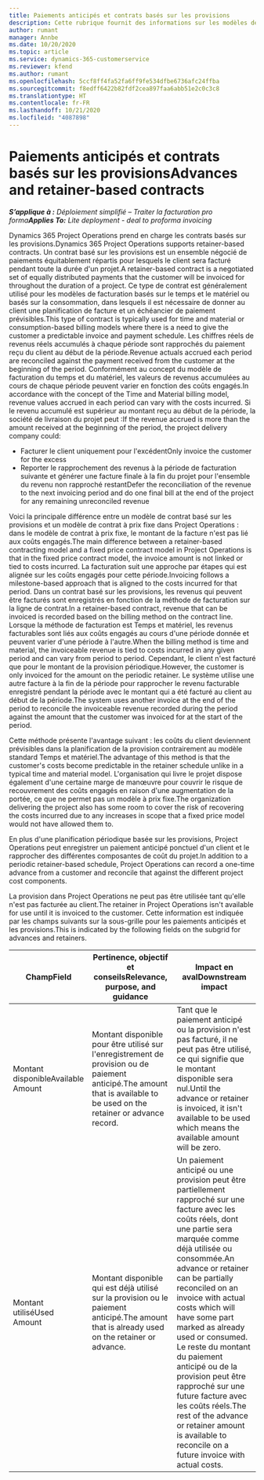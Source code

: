 ```yaml
---
title: Paiements anticipés et contrats basés sur les provisions
description: Cette rubrique fournit des informations sur les modèles de contrats basés sur les provisions et les paiements anticipés dans Project Operations.
author: rumant
manager: Annbe
ms.date: 10/20/2020
ms.topic: article
ms.service: dynamics-365-customerservice
ms.reviewer: kfend
ms.author: rumant
ms.openlocfilehash: 5ccf8ff4fa52fa6ff9fe534dfbe6736afc24ffba
ms.sourcegitcommit: f8edff6422b82fdf2cea897faa6abb51e2c0c3c8
ms.translationtype: HT
ms.contentlocale: fr-FR
ms.lasthandoff: 10/21/2020
ms.locfileid: "4087898"
---
```

# <a name="advances-and-retainer-based-contracts"></a><span data-ttu-id="7197c-103">Paiements anticipés et contrats basés sur les provisions</span><span class="sxs-lookup"><span data-stu-id="7197c-103">Advances and retainer-based contracts</span></span> 


<span data-ttu-id="7197c-104">_**S’applique à :** Déploiement simplifié – Traiter la facturation pro forma_</span><span class="sxs-lookup"><span data-stu-id="7197c-104">_**Applies To:** Lite deployment - deal to proforma invoicing_</span></span>

<span data-ttu-id="7197c-105">Dynamics 365 Project Operations prend en charge les contrats basés sur les provisions.</span><span class="sxs-lookup"><span data-stu-id="7197c-105">Dynamics 365 Project Operations supports retainer-based contracts.</span></span> <span data-ttu-id="7197c-106">Un contrat basé sur les provisions est un ensemble négocié de paiements équitablement répartis pour lesquels le client sera facturé pendant toute la durée d'un projet.</span><span class="sxs-lookup"><span data-stu-id="7197c-106">A retainer-based contract is a negotiated set of equally distributed payments that the customer will be invoiced for throughout the duration of a project.</span></span> <span data-ttu-id="7197c-107">Ce type de contrat est généralement utilisé pour les modèles de facturation basés sur le temps et le matériel ou basés sur la consommation, dans lesquels il est nécessaire de donner au client une planification de facture et un échéancier de paiement prévisibles.</span><span class="sxs-lookup"><span data-stu-id="7197c-107">This type of contract is typically used for time and material or consumption-based billing models where there is a need to give the customer a predictable invoice and payment schedule.</span></span> <span data-ttu-id="7197c-108">Les chiffres réels de revenus réels accumulés à chaque période sont rapprochés du paiement reçu du client au début de la période.</span><span class="sxs-lookup"><span data-stu-id="7197c-108">Revenue actuals accrued each period are reconciled against the payment received from the customer at the beginning of the period.</span></span> <span data-ttu-id="7197c-109">Conformément au concept du modèle de facturation du temps et du matériel, les valeurs de revenus accumulées au cours de chaque période peuvent varier en fonction des coûts engagés.</span><span class="sxs-lookup"><span data-stu-id="7197c-109">In accordance with the concept of the Time and Material billing model, revenue values accrued in each period can vary with the costs incurred.</span></span> <span data-ttu-id="7197c-110">Si le revenu accumulé est supérieur au montant reçu au début de la période, la société de livraison du projet peut :</span><span class="sxs-lookup"><span data-stu-id="7197c-110">If the revenue accrued is more than the amount received at the beginning of the period, the project delivery company could:</span></span>

- <span data-ttu-id="7197c-111">Facturer le client uniquement pour l'excédent</span><span class="sxs-lookup"><span data-stu-id="7197c-111">Only invoice the customer for the excess</span></span> 
- <span data-ttu-id="7197c-112">Reporter le rapprochement des revenus à la période de facturation suivante et générer une facture finale à la fin du projet pour l'ensemble du revenu non rapproché restant</span><span class="sxs-lookup"><span data-stu-id="7197c-112">Defer the reconciliation of the revenue to the next invoicing period and do one final bill at the end of the project for any remaining unreconciled revenue</span></span>

<span data-ttu-id="7197c-113">Voici la principale différence entre un modèle de contrat basé sur les provisions et un modèle de contrat à prix fixe dans Project Operations : dans le modèle de contrat à prix fixe, le montant de la facture n'est pas lié aux coûts engagés.</span><span class="sxs-lookup"><span data-stu-id="7197c-113">The main difference between a retainer-based contracting model and a fixed price contract model in Project Operations is that in the fixed price contract model, the invoice amount is not linked or tied to costs incurred.</span></span> <span data-ttu-id="7197c-114">La facturation suit une approche par étapes qui est alignée sur les coûts engagés pour cette période.</span><span class="sxs-lookup"><span data-stu-id="7197c-114">Invoicing follows a milestone-based approach that is aligned to the costs incurred for that period.</span></span> <span data-ttu-id="7197c-115">Dans un contrat basé sur les provisions, les revenus qui peuvent être facturés sont enregistrés en fonction de la méthode de facturation sur la ligne de contrat.</span><span class="sxs-lookup"><span data-stu-id="7197c-115">In a retainer-based contract, revenue that can be invoiced is recorded based on the billing method on the contract line.</span></span> <span data-ttu-id="7197c-116">Lorsque la méthode de facturation est Temps et matériel, les revenus facturables sont liés aux coûts engagés au cours d'une période donnée et peuvent varier d'une période à l'autre.</span><span class="sxs-lookup"><span data-stu-id="7197c-116">When the billing method is time and material, the invoiceable revenue is tied to costs incurred in any given period and can vary from period to period.</span></span> <span data-ttu-id="7197c-117">Cependant, le client n'est facturé que pour le montant de la provision périodique.</span><span class="sxs-lookup"><span data-stu-id="7197c-117">However, the customer is only invoiced for the amount on the periodic retainer.</span></span> <span data-ttu-id="7197c-118">Le système utilise une autre facture à la fin de la période pour rapprocher le revenu facturable enregistré pendant la période avec le montant qui a été facturé au client au début de la période.</span><span class="sxs-lookup"><span data-stu-id="7197c-118">The system uses another invoice at the end of the period to reconcile the invoiceable revenue recorded during the period against the amount that the customer was invoiced for at the start of the period.</span></span>

<span data-ttu-id="7197c-119">Cette méthode présente l'avantage suivant : les coûts du client deviennent prévisibles dans la planification de la provision contrairement au modèle standard Temps et matériel.</span><span class="sxs-lookup"><span data-stu-id="7197c-119">The advantage of this method is that the customer's costs become predictable in the retainer schedule unlike in a typical time and material model.</span></span> <span data-ttu-id="7197c-120">L'organisation qui livre le projet dispose également d'une certaine marge de manœuvre pour couvrir le risque de recouvrement des coûts engagés en raison d'une augmentation de la portée, ce que ne permet pas un modèle à prix fixe.</span><span class="sxs-lookup"><span data-stu-id="7197c-120">The organization delivering the project also has some room to cover the risk of recovering the costs incurred due to any increases in scope that a fixed price model would not have allowed them to.</span></span>

<span data-ttu-id="7197c-121">En plus d'une planification périodique basée sur les provisions, Project Operations peut enregistrer un paiement anticipé ponctuel d'un client et le rapprocher des différentes composantes de coût du projet.</span><span class="sxs-lookup"><span data-stu-id="7197c-121">In addition to a periodic retainer-based schedule, Project Operations can record a one-time advance from a customer and reconcile that against the different project cost components.</span></span>

<span data-ttu-id="7197c-122">La provision dans Project Operations ne peut pas être utilisée tant qu'elle n'est pas facturée au client.</span><span class="sxs-lookup"><span data-stu-id="7197c-122">The retainer in Project Operations isn't available for use until it is invoiced to the customer.</span></span> <span data-ttu-id="7197c-123">Cette information est indiquée par les champs suivants sur la sous-grille pour les paiements anticipés et les provisions.</span><span class="sxs-lookup"><span data-stu-id="7197c-123">This is indicated by the following fields on the subgrid for advances and retainers.</span></span>

| <span data-ttu-id="7197c-124">Champ</span><span class="sxs-lookup"><span data-stu-id="7197c-124">Field</span></span> | <span data-ttu-id="7197c-125">Pertinence, objectif et conseils</span><span class="sxs-lookup"><span data-stu-id="7197c-125">Relevance, purpose, and guidance</span></span> | <span data-ttu-id="7197c-126">Impact en aval</span><span class="sxs-lookup"><span data-stu-id="7197c-126">Downstream impact</span></span> |
| --- | --- | --- |
| <span data-ttu-id="7197c-127">Montant disponible</span><span class="sxs-lookup"><span data-stu-id="7197c-127">Available Amount</span></span> | <span data-ttu-id="7197c-128">Montant disponible pour être utilisé sur l'enregistrement de provision ou de paiement anticipé.</span><span class="sxs-lookup"><span data-stu-id="7197c-128">The amount that is available to be used on the retainer or advance record.</span></span> | <span data-ttu-id="7197c-129">Tant que le paiement anticipé ou la provision n'est pas facturé, il ne peut pas être utilisé, ce qui signifie que le montant disponible sera nul.</span><span class="sxs-lookup"><span data-stu-id="7197c-129">Until the advance or retainer is invoiced, it isn't available to be used which means the available amount will be zero.</span></span> |
| <span data-ttu-id="7197c-130">Montant utilisé</span><span class="sxs-lookup"><span data-stu-id="7197c-130">Used Amount</span></span> | <span data-ttu-id="7197c-131">Montant disponible qui est déjà utilisé sur la provision ou le paiement anticipé.</span><span class="sxs-lookup"><span data-stu-id="7197c-131">The amount that is already used on the retainer or advance.</span></span> | <span data-ttu-id="7197c-132">Un paiement anticipé ou une provision peut être partiellement rapproché sur une facture avec les coûts réels, dont une partie sera marquée comme déjà utilisée ou consommée.</span><span class="sxs-lookup"><span data-stu-id="7197c-132">An advance or retainer can be partially reconciled on an invoice with actual costs which will have some part marked as already used or consumed.</span></span> <span data-ttu-id="7197c-133">Le reste du montant du paiement anticipé ou de la provision peut être rapproché sur une future facture avec les coûts réels.</span><span class="sxs-lookup"><span data-stu-id="7197c-133">The rest of the advance or retainer amount is available to reconcile on a future invoice with actual costs.</span></span> |
